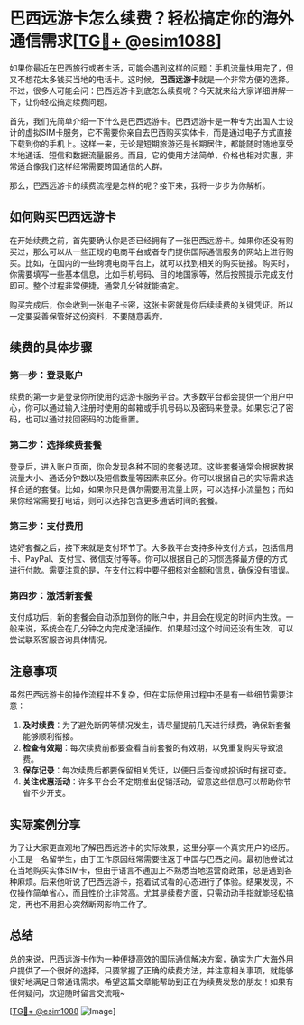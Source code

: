 # 巴西远游卡怎么续费？轻松搞定你的海外通信需求[[TG💪+ @esim1088](https://t.me/s/esim1088)]

如果你最近在巴西旅行或者生活，可能会遇到这样的问题：手机流量快用完了，但又不想花太多钱买当地的电话卡。这时候，**巴西远游卡**就是一个非常方便的选择。不过，很多人可能会问：巴西远游卡到底怎么续费呢？今天就来给大家详细讲解一下，让你轻松搞定续费问题。

首先，我们先简单介绍一下什么是巴西远游卡。巴西远游卡是一种专为出国人士设计的虚拟SIM卡服务，它不需要你亲自去巴西购买实体卡，而是通过电子方式直接下载到你的手机上。这样一来，无论是短期旅游还是长期居住，都能随时随地享受本地通话、短信和数据流量服务。而且，它的使用方法简单，价格也相对实惠，非常适合像我们这样经常需要跨国通信的人群。

那么，巴西远游卡的续费流程是怎样的呢？接下来，我将一步步为你解析。

## 如何购买巴西远游卡

在开始续费之前，首先要确认你是否已经拥有了一张巴西远游卡。如果你还没有购买过，那么可以从一些正规的电商平台或者专门提供国际通信服务的网站上进行购买。比如，在国内的一些跨境电商平台上，就可以找到相关的购买链接。购买时，你需要填写一些基本信息，比如手机号码、目的地国家等，然后按照提示完成支付即可。整个过程非常便捷，通常几分钟就能搞定。

购买完成后，你会收到一张电子卡密，这张卡密就是你后续续费的关键凭证。所以一定要妥善保管好这份资料，不要随意丢弃。

## 续费的具体步骤

### 第一步：登录账户

续费的第一步是登录你所使用的远游卡服务平台。大多数平台都会提供一个用户中心，你可以通过输入注册时使用的邮箱或手机号码以及密码来登录。如果忘记了密码，也可以通过找回密码的功能重置。

### 第二步：选择续费套餐

登录后，进入账户页面，你会发现各种不同的套餐选项。这些套餐通常会根据数据流量大小、通话分钟数以及短信数量等因素来区分。你可以根据自己的实际需求选择合适的套餐。比如，如果你只是偶尔需要用流量上网，可以选择小流量包；而如果你经常需要打电话，则可以选择包含更多通话时间的套餐。

### 第三步：支付费用

选好套餐之后，接下来就是支付环节了。大多数平台支持多种支付方式，包括信用卡、PayPal、支付宝、微信支付等等。你可以根据自己的习惯选择最方便的方式进行付款。需要注意的是，在支付过程中要仔细核对金额和信息，确保没有错误。

### 第四步：激活新套餐

支付成功后，新的套餐会自动添加到你的账户中，并且会在规定的时间内生效。一般来说，系统会在几分钟之内完成激活操作。如果超过这个时间还没有生效，可以尝试联系客服咨询具体情况。

## 注意事项

虽然巴西远游卡的操作流程并不复杂，但在实际使用过程中还是有一些细节需要注意：

1. **及时续费**：为了避免断网等情况发生，请尽量提前几天进行续费，确保新套餐能够顺利衔接。
2. **检查有效期**：每次续费前都要查看当前套餐的有效期，以免重复购买导致浪费。
3. **保存记录**：每次续费后都要保留相关凭证，以便日后查询或投诉时有据可查。
4. **关注优惠活动**：许多平台会不定期推出促销活动，留意这些信息可以帮助你节省不少开支。

## 实际案例分享

为了让大家更直观地了解巴西远游卡的实际效果，这里分享一个真实用户的经历。小王是一名留学生，由于工作原因经常需要往返于中国与巴西之间。最初他尝试过在当地购买实体SIM卡，但由于语言不通加上不熟悉当地运营商政策，总是遇到各种麻烦。后来他听说了巴西远游卡，抱着试试看的心态进行了体验。结果发现，不仅操作简单省心，而且性价比非常高。尤其是续费方面，只需动动手指就能轻松搞定，再也不用担心突然断网影响工作了。

## 总结

总的来说，巴西远游卡作为一种便捷高效的国际通信解决方案，确实为广大海外用户提供了一个很好的选择。只要掌握了正确的续费方法，并注意相关事项，就能够很好地满足日常通讯需求。希望这篇文章能帮助到正在为续费发愁的朋友！如果有任何疑问，欢迎随时留言交流哦~

[[TG💪+ @esim1088](https://t.me/s/esim1088) ![Image](https://i.postimg.cc/4NQfJmqS/Snipaste-2025-05-13-00-14-12.png)]